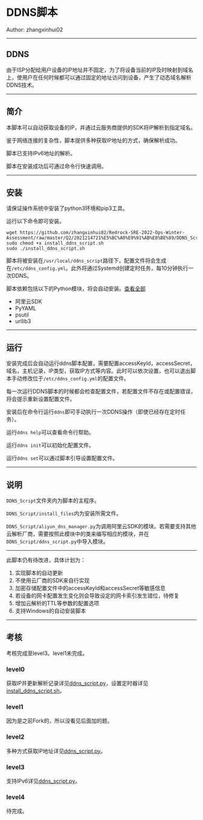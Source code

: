 # DDNS脚本
Author: zhangxinhui02

------

## DDNS

由于ISP分配给用户设备的IP地址并不固定，为了将设备当前的IP及时映射到域名上，使用户在任何时候都可以通过固定的地址访问到设备，产生了动态域名解析DDNS技术。

------

## 简介

本脚本可以自动获取设备的IP，并通过云服务商提供的SDK将IP解析到指定域名。

鉴于网络连接的复杂性，脚本提供多种获取IP地址的方式，确保解析成功。

脚本已支持IPv6地址的解析。

脚本在安装成功后可通过命令行快速调用。

------

## 安装

请保证操作系统中安装了python3环境和pip3工具。

运行以下命令即可安装。

```shell
wget https://github.com/zhangxinhui02/Redrock-SRE-2022-Ops-Winter-Assessment/raw/master/Q2/2021214721%E5%BC%A0%E9%91%AB%E8%BE%89/DDNS_Script/install_files/install_ddns_script.sh
sudo chmod +x install_ddns_script.sh
sudo ./install_ddns_script.sh
```

脚本将被安装在`/usr/local/ddns_script`路径下，配置文件将会生成在`/etc/ddns_config.yml`。此外将通过Systemd创建定时任务，每10分钟执行一次DDNS。

脚本依赖包括以下的Python模块，将会自动安装。[查看全部](https://github.com/zhangxinhui02/Redrock-SRE-2022-Ops-Winter-Assessment/blob/master/Q2/2021214721%E5%BC%A0%E9%91%AB%E8%BE%89/DDNS_Script/install_files/requirements.txt)

- 阿里云SDK
- PyYAML
- psutil
- urllib3

------

## 运行

安装完成后会自动运行ddns脚本配置，需要配置accessKeyId，accessSecret，域名，主机记录，IP类型，获取IP方式等内容。此时可以依次设置，也可以退出脚本手动修改位于`/etc/ddns_config.yml`的配置文件。

每一次运行DDNS脚本的时候都会检查配置文件，若配置文件不存在或配置错误，将会提示重新设置配置文件。

安装后在命令行运行`ddns`即可手动执行一次DDNS操作（即使已经存在定时任务）。

运行`ddns help`可以查看命令行帮助。

运行`ddns init`可以初始化配置文件。

运行`ddns set`可以通过脚本引导设置配置文件。

------

## 说明

`DDNS_Script`文件夹内为脚本的主程序。

`DDNS_Script/install_files`内为安装所需文件。

`DDNS_Script/aliyun_dns_manager.py`为调用阿里云SDK的模块。若需要支持其他云解析厂商，需要按照此模块中的类来编写相应的模块，并在`DDNS_Script/ddns_script.py`中导入模块。

------

此脚本仍有待改进，具体计划为：

1. 实现脚本的自动更新
2. 不使用云厂商的SDK来自行实现
3. 加密存储配置文件中的accessKeyId和accessSecret等敏感信息
4. 若设备的网卡配置发生变化则会导致设定的网卡索引发生错位，待修复
5. 增加云解析的TTL等参数的配置选项
6. 支持Windows的自动安装脚本

------

## 考核

考核完成至level3。level1未完成。

### level0

获取IP并更新解析记录详见[ddns_script.py](https://github.com/zhangxinhui02/Redrock-SRE-2022-Ops-Winter-Assessment/blob/master/Q2/2021214721%E5%BC%A0%E9%91%AB%E8%BE%89/DDNS_Script/ddns_script.py)，设置定时器详见[install_ddns_script.sh](https://github.com/zhangxinhui02/Redrock-SRE-2022-Ops-Winter-Assessment/blob/master/Q2/2021214721%E5%BC%A0%E9%91%AB%E8%BE%89/DDNS_Script/install_files/install_ddns_script.sh)。

### level1

因为是之前Fork的，所以没看见后面加的题。

### level2

多种方式获取IP地址详见[ddns_script.py](https://github.com/zhangxinhui02/Redrock-SRE-2022-Ops-Winter-Assessment/blob/master/Q2/2021214721%E5%BC%A0%E9%91%AB%E8%BE%89/DDNS_Script/ddns_script.py)。

### level3

支持IPv6详见[ddns_script.py](https://github.com/zhangxinhui02/Redrock-SRE-2022-Ops-Winter-Assessment/blob/master/Q2/2021214721%E5%BC%A0%E9%91%AB%E8%BE%89/DDNS_Script/ddns_script.py)。

### level4

待完成。